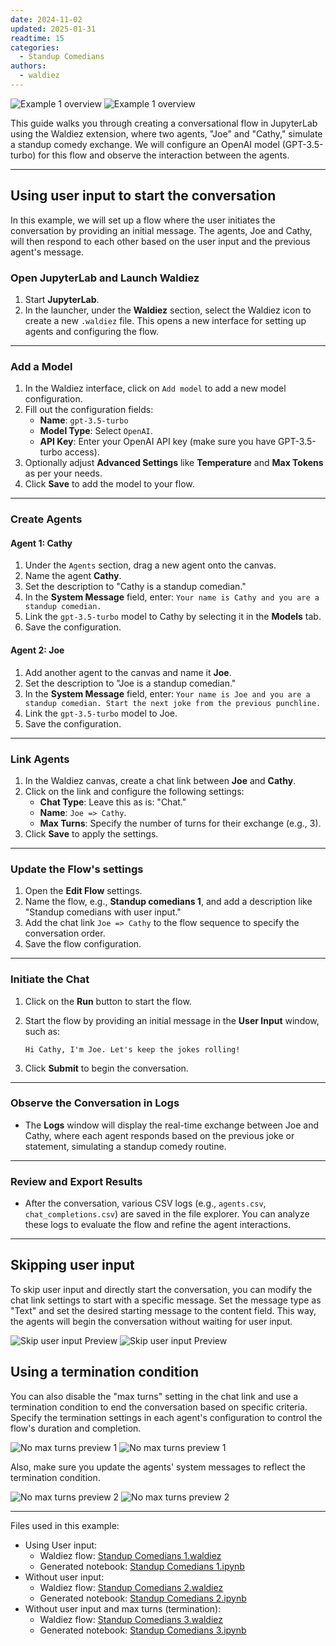 ```yaml
---
date: 2024-11-02
updated: 2025-01-31
readtime: 15
categories:
  - Standup Comedians
authors:
  - waldiez
---
```


![Example 1 overview](../../static/images/light/examples/1/overview.webp#only-light)
![Example 1 overview](../../static/images/dark/examples/1/overview.webp#only-dark)

This guide walks you through creating a conversational flow in JupyterLab using the Waldiez extension, where two agents, "Joe" and "Cathy," simulate a standup comedy exchange. We will configure an OpenAI model (GPT-3.5-turbo) for this flow and observe the interaction between the agents.

<!-- more -->

---

## Using user input to start the conversation

In this example, we will set up a flow where the user initiates the conversation by providing an initial message. The agents, Joe and Cathy, will then respond to each other based on the user input and the previous agent's message.

### Open JupyterLab and Launch Waldiez

1. Start **JupyterLab**.
2. In the launcher, under the **Waldiez** section, select the Waldiez icon to create a new `.waldiez` file. This opens a new interface for setting up agents and configuring the flow.

---

### Add a Model

1. In the Waldiez interface, click on `Add model` to add a new model configuration.
2. Fill out the configuration fields:
   - **Name**: `gpt-3.5-turbo`
   - **Model Type**: Select `OpenAI`.
   - **API Key**: Enter your OpenAI API key (make sure you have GPT-3.5-turbo access).
3. Optionally adjust **Advanced Settings** like **Temperature** and **Max Tokens** as per your needs.
4. Click **Save** to add the model to your flow.

---

### Create Agents

#### Agent 1: Cathy

1. Under the `Agents` section, drag a new agent onto the canvas.
2. Name the agent **Cathy**.
3. Set the description to "Cathy is a standup comedian."
4. In the **System Message** field, enter: `Your name is Cathy and you are a standup comedian.`
5. Link the `gpt-3.5-turbo` model to Cathy by selecting it in the **Models** tab.
6. Save the configuration.

#### Agent 2: Joe

1. Add another agent to the canvas and name it **Joe**.
2. Set the description to "Joe is a standup comedian."
3. In the **System Message** field, enter: `Your name is Joe and you are a standup comedian. Start the next joke from the previous punchline.`
4. Link the `gpt-3.5-turbo` model to Joe.
5. Save the configuration.

---

### Link Agents

1. In the Waldiez canvas, create a chat link between **Joe** and **Cathy**.
2. Click on the link and configure the following settings:
   - **Chat Type**: Leave this as is: "Chat."
   - **Name**: `Joe => Cathy`.
   - **Max Turns**: Specify the number of turns for their exchange (e.g., 3).
3. Click **Save** to apply the settings.

---

### Update the Flow's settings

1. Open the **Edit Flow** settings.
2. Name the flow, e.g., **Standup comedians 1**, and add a description like "Standup comedians with user input."
3. Add the chat link `Joe => Cathy` to the flow sequence to specify the conversation order.
4. Save the flow configuration.

---

### Initiate the Chat

1. Click on the **Run** button to start the flow.
2. Start the flow by providing an initial message in the **User Input** window, such as:

    `Hi Cathy, I'm Joe. Let's keep the jokes rolling!`

3. Click **Submit** to begin the conversation.

---

### Observe the Conversation in Logs

- The **Logs** window will display the real-time exchange between Joe and Cathy, where each agent responds based on the previous joke or statement, simulating a standup comedy routine.

---

### Review and Export Results

- After the conversation, various CSV logs (e.g., `agents.csv`, `chat_completions.csv`) are saved in the file explorer. You can analyze these logs to evaluate the flow and refine the agent interactions.

---

## Skipping user input

To skip user input and directly start the conversation, you can modify the chat link settings to start with a specific message. Set the message type as "Text" and set the desired starting message to the content field.  This way, the agents will begin the conversation without waiting for user input.

![Skip user input Preview](../../static/images/light/examples/1/skip_user_input.webp#only-light)
![Skip user input Preview](../../static/images/dark/examples/1/skip_user_input.webp#only-dark)

## Using a termination condition

You can also disable the "max turns" setting in the chat link and use a termination condition to end the conversation based on specific criteria. Specify the termination settings in each agent's configuration to control the flow's duration and completion.

![No max turns preview 1](../../static/images/light/examples/1/no_max_turns_1.webp#only-light)
![No max turns preview 1](../../static/images/dark/examples/1/no_max_turns_1.webp#only-dark)

Also, make sure you update the agents' system messages to reflect the termination condition.

![No max turns preview 2](../../static/images/light/examples/1/no_max_turns_2.webp#only-light)
![No max turns preview 2](../../static/images/dark/examples/1/no_max_turns_2.webp#only-dark)

---

Files used in this example:

- Using User input:
  - Waldiez flow: [Standup Comedians 1.waldiez](https://github.com/waldiez/examples/blob/main/01%20-%20Standup%20Comedians/Standup%20Comedians%201.waldiez)
  - Generated notebook: [Standup Comedians 1.ipynb](https://github.com/waldiez/examples/blob/main/01%20-%20Standup%20Comedians/Standup%20Comedians%201.ipynb)
- Without user input:
  - Waldiez flow: [Standup Comedians 2.waldiez](https://github.com/waldiez/examples/blob/main/01%20-%20Standup%20Comedians/Standup%20Comedians%202.waldiez)
  - Generated notebook: [Standup Comedians 2.ipynb](https://github.com/waldiez/examples/blob/main/01%20-%20Standup%20Comedians/Standup%20Comedians%202.ipynb)
- Without user input and max turns (termination):
  - Waldiez flow: [Standup Comedians 3.waldiez](https://github.com/waldiez/examples/blob/main/01%20-%20Standup%20Comedians/Standup%20Comedians%203.waldiez)
  - Generated notebook: [Standup Comedians 3.ipynb](https://github.com/waldiez/examples/blob/main/01%20-%20Standup%20Comedians/Standup%20Comedians%203.ipynb)
